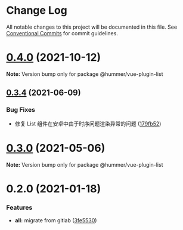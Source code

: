 # Change Log

All notable changes to this project will be documented in this file.
See [Conventional Commits](https://conventionalcommits.org) for commit guidelines.

# [0.4.0](https://github.com.cnpmjs.org/OrangeLab/tenon-plugins/compare/v0.3.4...v0.4.0) (2021-10-12)

**Note:** Version bump only for package @hummer/vue-plugin-list





## [0.3.4](https://github.com/hummer-home/tenon-plugins/compare/v0.3.3...v0.3.4) (2021-06-09)


### Bug Fixes

* 修复 List 组件在安卓中由于时序问题渲染异常的问题 ([179fb52](https://github.com/hummer-home/tenon-plugins/commit/179fb52bd773509b511cd676ab8e544fe088a551))





# [0.3.0](https://github.com/hummer-home/tenon-plugins/compare/v0.2.2...v0.3.0) (2021-05-06)

**Note:** Version bump only for package @hummer/vue-plugin-list





# 0.2.0 (2021-01-18)


### Features

* **all:** migrate from gitlab ([3fe5530](https://github.com/hummer-home/tenon-plugins/commit/3fe553001269c067d95034ffbe7de2be8ea178f3))
